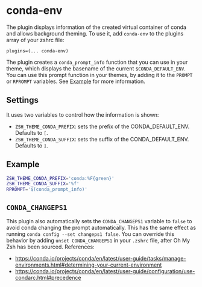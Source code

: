 # conda-env
The plugin displays information of the created virtual container of conda and allows background theming.
To use it, add `conda-env` to the plugins array of your zshrc file:
```
plugins=(... conda-env)
```
The plugin creates a `conda_prompt_info` function that you can use in your theme, which displays the
basename of the current `$CONDA_DEFAULT_ENV`.
You can use this prompt function in your themes, by adding it to the `PROMPT` or `RPROMPT` variables. See [Example](#example) for more information.
## Settings
It uses two variables to control how the information is shown:
- `ZSH_THEME_CONDA_PREFIX`: sets the prefix of the CONDA_DEFAULT_ENV.
Defaults to `[`.
- `ZSH_THEME_CONDA_SUFFIX`: sets the suffix of the CONDA_DEFAULT_ENV.
Defaults to `]`.
## Example
```sh
ZSH_THEME_CONDA_PREFIX='conda:%F{green}'
ZSH_THEME_CONDA_SUFFIX='%f'
RPROMPT='$(conda_prompt_info)'
```
## `CONDA_CHANGEPS1`
This plugin also automatically sets the `CONDA_CHANGEPS1` variable to `false` to avoid conda changing the prompt
automatically. This has the same effect as running `conda config --set changeps1 false`.
You can override this behavior by adding `unset CONDA_CHANGEPS1` in your `.zshrc` file, after Oh My Zsh has been
sourced.
References:
- <https://conda.io/projects/conda/en/latest/user-guide/tasks/manage-environments.html#determining-your-current-environment>
- <https://conda.io/projects/conda/en/latest/user-guide/configuration/use-condarc.html#precedence>

